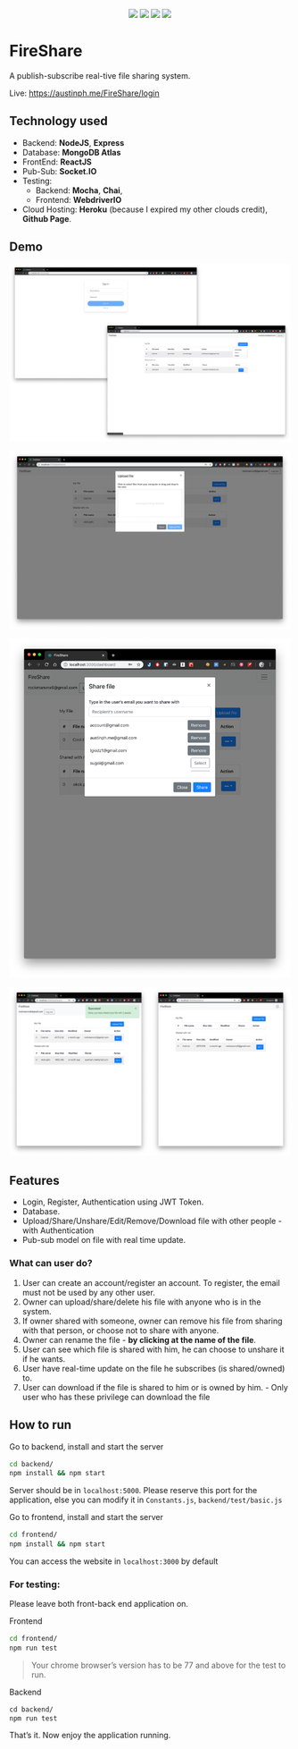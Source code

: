 <p align="center">
  <a href="#"><img src="https://img.shields.io/badge/%E2%9C%94%20Code%20Quality-A-green.svg"></a>
  <a href="#"><img src="https://img.shields.io/badge/Mobile%20Compatibility-A-red.svg"></a>
  <a href="#"><img src="https://img.shields.io/badge/License-MIT-blue.svg"></a>
  <a href="https://austinph.me/BitStat/" target="_blank"><img src="https://img.shields.io/badge/Preview-Live-green.svg"></a>

# FireShare


A publish-subscribe real-tive file sharing system.

Live: https://austinph.me/FireShare/login


## Technology used

- Backend: **NodeJS**, **Express**
- Database: **MongoDB Atlas** 
- FrontEnd: **ReactJS**
- Pub-Sub: **Socket.IO**
- Testing: 
  - Backend: **Mocha**, **Chai**, 
  - Frontend: **WebdriverIO**
- Cloud Hosting: **Heroku** (because I expired my other clouds credit),  **Github Page**.

## Demo

![image-20191114231344484](Readme.assets/image-20191114231344484.png)

![image-20191114231443608](Readme.assets/image-20191114231443608.png)

![image-20191114231552894](Readme.assets/image-20191114231552894.png)

![image-20191114231759560](Readme.assets/image-20191114231759560.png)

## Features

- Login, Register, Authentication using JWT Token.
- Database.
- Upload/Share/Unshare/Edit/Remove/Download file with other people - with Authentication
- Pub-sub model on file with real time update.



### What can user do?

1. User can create an account/register an account. To register, the email must not be used by any other user.
2. Owner can upload/share/delete his file with anyone who is in the system.
3. If owner shared with someone, owner can remove his file from sharing with that person, or choose not to share with anyone.
4. Owner can rename the file - **by clicking at the name of the file**.
5. User can see which file is shared with him, he can choose to unshare it if he wants.
6. User have real-time update on the file he subscribes (is shared/owned) to.
7. User can download if the file is shared to him or is owned by him. - Only user who has these privilege can download the file

## How to run

Go to backend, install and start the server

```bash
cd backend/
npm install && npm start
```

Server should be in `localhost:5000`. Please reserve this port for the application, else you can modify it in `Constants.js`, `backend/test/basic.js`



Go to frontend, install and start the server

```bash
cd frontend/
npm install && npm start
```

You can access the website in `localhost:3000` by default



### For testing:

Please leave both front-back end application on.

Frontend

```bash
cd frontend/
npm run test
```

> Your chrome browser’s version has to be 77 and above for the test to run.

Backend

```
cd backend/
npm run test
```



That’s it. Now enjoy the application running.
